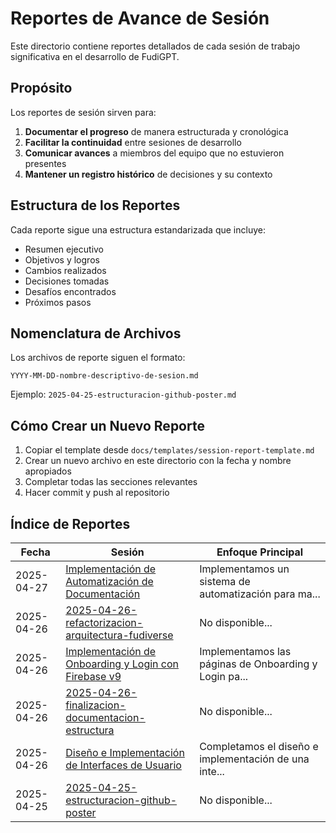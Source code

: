 # Reportes de Avance de Sesión

Este directorio contiene reportes detallados de cada sesión de trabajo significativa en el desarrollo de FudiGPT.

## Propósito

Los reportes de sesión sirven para:

1. **Documentar el progreso** de manera estructurada y cronológica
2. **Facilitar la continuidad** entre sesiones de desarrollo
3. **Comunicar avances** a miembros del equipo que no estuvieron presentes
4. **Mantener un registro histórico** de decisiones y su contexto

## Estructura de los Reportes

Cada reporte sigue una estructura estandarizada que incluye:

- Resumen ejecutivo
- Objetivos y logros
- Cambios realizados
- Decisiones tomadas
- Desafíos encontrados
- Próximos pasos

## Nomenclatura de Archivos

Los archivos de reporte siguen el formato:
```
YYYY-MM-DD-nombre-descriptivo-de-sesion.md
```

Ejemplo: `2025-04-25-estructuracion-github-poster.md`

## Cómo Crear un Nuevo Reporte

1. Copiar el template desde `docs/templates/session-report-template.md`
2. Crear un nuevo archivo en este directorio con la fecha y nombre apropiados
3. Completar todas las secciones relevantes
4. Hacer commit y push al repositorio

## Índice de Reportes
| Fecha | Sesión | Enfoque Principal |
|-------|--------|-------------------|
| 2025-04-27 | [Implementación de Automatización de Documentación](./2025-04-27-implementacion-automatizacion-documentacion.md) | Implementamos un sistema de automatización para ma... |
| 2025-04-26 | [2025-04-26-refactorizacion-arquitectura-fudiverse](./2025-04-26-refactorizacion-arquitectura-fudiverse.md) | No disponible... |
| 2025-04-26 | [Implementación de Onboarding y Login con Firebase v9](./2025-04-26-implementacion-paginas-onboarding-login.md) | Implementamos las páginas de Onboarding y Login pa... |
| 2025-04-26 | [2025-04-26-finalizacion-documentacion-estructura](./2025-04-26-finalizacion-documentacion-estructura.md) | No disponible... |
| 2025-04-26 | [Diseño e Implementación de Interfaces de Usuario](./2025-04-26-diseno-implementacion-interfaces.md) | Completamos el diseño e implementación de una inte... |
| 2025-04-25 | [2025-04-25-estructuracion-github-poster](./2025-04-25-estructuracion-github-poster.md) | No disponible... | 2025-04-25 | [Estructuración GitHub para Poster](./2025-04-25-estructuracion-github-poster.md) | Configuración de documentación y flujo de trabajo |